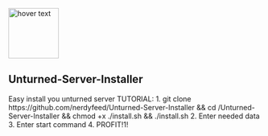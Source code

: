 <p align="left">
  <img src="http://uncls.gamestores.ru/files/stores/frontend/template_4/images/unturned_logo.png" width="100" title="hover text">
</p>
<h2>Unturned-Server-Installer</h2>
Easy install you unturned server
TUTORIAL:
1. git clone https://github.com/nerdyfeed/Unturned-Server-Installer && cd /Unturned-Server-Installer && chmod +x ./install.sh && ./install.sh
2. Enter needed data
3. Enter start command
4. PROFIT!1!
